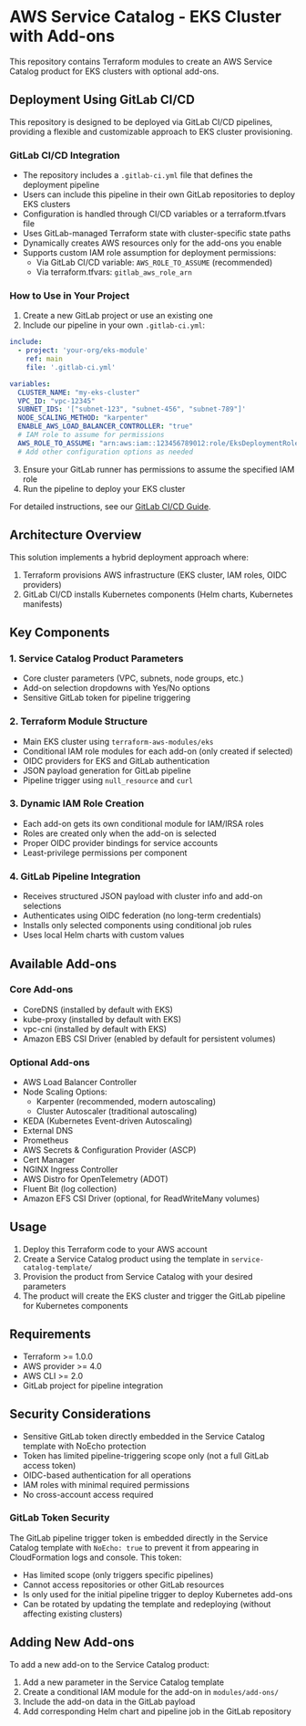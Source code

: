 # AWS Service Catalog - EKS Cluster with Add-ons

This repository contains Terraform modules to create an AWS Service Catalog product for EKS clusters with optional add-ons.

## Deployment Using GitLab CI/CD

This repository is designed to be deployed via GitLab CI/CD pipelines, providing a flexible and customizable approach to EKS cluster provisioning.

### GitLab CI/CD Integration

- The repository includes a `.gitlab-ci.yml` file that defines the deployment pipeline
- Users can include this pipeline in their own GitLab repositories to deploy EKS clusters
- Configuration is handled through CI/CD variables or a terraform.tfvars file
- Uses GitLab-managed Terraform state with cluster-specific state paths
- Dynamically creates AWS resources only for the add-ons you enable
- Supports custom IAM role assumption for deployment permissions:
  - Via GitLab CI/CD variable: `AWS_ROLE_TO_ASSUME` (recommended)
  - Via terraform.tfvars: `gitlab_aws_role_arn`

### How to Use in Your Project

1. Create a new GitLab project or use an existing one
2. Include our pipeline in your own `.gitlab-ci.yml`:

```yaml
include:
  - project: 'your-org/eks-module'
    ref: main
    file: '.gitlab-ci.yml'

variables:
  CLUSTER_NAME: "my-eks-cluster"
  VPC_ID: "vpc-12345"
  SUBNET_IDS: '["subnet-123", "subnet-456", "subnet-789"]'
  NODE_SCALING_METHOD: "karpenter"
  ENABLE_AWS_LOAD_BALANCER_CONTROLLER: "true"
  # IAM role to assume for permissions
  AWS_ROLE_TO_ASSUME: "arn:aws:iam::123456789012:role/EksDeploymentRole"
  # Add other configuration options as needed
```

3. Ensure your GitLab runner has permissions to assume the specified IAM role
4. Run the pipeline to deploy your EKS cluster

For detailed instructions, see our [GitLab CI/CD Guide](./docs/gitlab-ci-guide.md).

## Architecture Overview

This solution implements a hybrid deployment approach where:
1. Terraform provisions AWS infrastructure (EKS cluster, IAM roles, OIDC providers)
2. GitLab CI/CD installs Kubernetes components (Helm charts, Kubernetes manifests)

## Key Components

### 1. Service Catalog Product Parameters
- Core cluster parameters (VPC, subnets, node groups, etc.)
- Add-on selection dropdowns with Yes/No options
- Sensitive GitLab token for pipeline triggering

### 2. Terraform Module Structure
- Main EKS cluster using `terraform-aws-modules/eks`
- Conditional IAM role modules for each add-on (only created if selected)
- OIDC providers for EKS and GitLab authentication
- JSON payload generation for GitLab pipeline
- Pipeline trigger using `null_resource` and `curl`

### 3. Dynamic IAM Role Creation
- Each add-on gets its own conditional module for IAM/IRSA roles
- Roles are created only when the add-on is selected
- Proper OIDC provider bindings for service accounts
- Least-privilege permissions per component

### 4. GitLab Pipeline Integration
- Receives structured JSON payload with cluster info and add-on selections
- Authenticates using OIDC federation (no long-term credentials)
- Installs only selected components using conditional job rules
- Uses local Helm charts with custom values

## Available Add-ons

### Core Add-ons
- CoreDNS (installed by default with EKS)
- kube-proxy (installed by default with EKS)
- vpc-cni (installed by default with EKS)
- Amazon EBS CSI Driver (enabled by default for persistent volumes)

### Optional Add-ons
- AWS Load Balancer Controller
- Node Scaling Options:
  - Karpenter (recommended, modern autoscaling)
  - Cluster Autoscaler (traditional autoscaling)
- KEDA (Kubernetes Event-driven Autoscaling)
- External DNS 
- Prometheus
- AWS Secrets & Configuration Provider (ASCP)
- Cert Manager
- NGINX Ingress Controller
- AWS Distro for OpenTelemetry (ADOT)
- Fluent Bit (log collection)
- Amazon EFS CSI Driver (optional, for ReadWriteMany volumes)

## Usage

1. Deploy this Terraform code to your AWS account
2. Create a Service Catalog product using the template in `service-catalog-template/`
3. Provision the product from Service Catalog with your desired parameters
4. The product will create the EKS cluster and trigger the GitLab pipeline for Kubernetes components

## Requirements

- Terraform >= 1.0.0
- AWS provider >= 4.0
- AWS CLI >= 2.0
- GitLab project for pipeline integration

## Security Considerations

- Sensitive GitLab token directly embedded in the Service Catalog template with NoEcho protection
- Token has limited pipeline-triggering scope only (not a full GitLab access token)
- OIDC-based authentication for all operations
- IAM roles with minimal required permissions
- No cross-account access required

### GitLab Token Security

The GitLab pipeline trigger token is embedded directly in the Service Catalog template with `NoEcho: true` to prevent it from appearing in CloudFormation logs and console. This token:

- Has limited scope (only triggers specific pipelines)
- Cannot access repositories or other GitLab resources
- Is only used for the initial pipeline trigger to deploy Kubernetes add-ons
- Can be rotated by updating the template and redeploying (without affecting existing clusters)

## Adding New Add-ons

To add a new add-on to the Service Catalog product:

1. Add a new parameter in the Service Catalog template
2. Create a conditional IAM module for the add-on in `modules/add-ons/`
3. Include the add-on data in the GitLab payload
4. Add corresponding Helm chart and pipeline job in the GitLab repository
